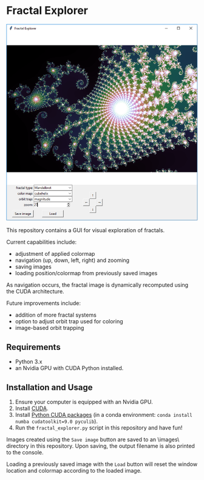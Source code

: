 # Fractal Explorer

![](example.png)

This repository contains a GUI for visual exploration of fractals.

Current capabilities include:

- adjustment of applied colormap
- navigation (up, down, left, right) and zooming
- saving images
- loading position/colormap from previously saved images

As navigation occurs, the fractal image is dynamically recomputed using the CUDA architecture.

Future improvements include:

- addition of more fractal systems
- option to adjust orbit trap used for coloring
- image-based orbit trapping

## Requirements

- Python 3.x
- an Nvidia GPU with CUDA Python installed. 

## Installation and Usage
1. Ensure your computer is equipped with an Nvidia GPU.
2. Install [CUDA](https://developer.nvidia.com/cuda-toolkit).
3. Install [Python CUDA packages](https://developer.nvidia.com/how-to-cuda-python) (in a conda environment: `conda install numba cudatoolkit=9.0 pyculib`).
4. Run the `fractal_explorer.py` script in this repository and have fun!

Images created using the `Save image` button are saved to an \images\ directory in this repository. Upon saving, the output filename is also printed to the console. 

Loading a previously saved image with the `Load` button will reset the window location and colormap according to the loaded image.
